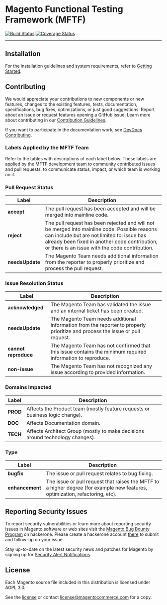 
# Magento Functional Testing Framework (MFTF)


[![Build Status](https://travis-ci.org/magento/magento2-functional-testing-framework.svg?branch=develop)](https://travis-ci.org/magento/magento2-functional-testing-framework) [![Coverage Status](https://coveralls.io/repos/github/magento/magento2-functional-testing-framework/badge.svg?branch=develop)](https://coveralls.io/github/magento/magento2-functional-testing-framework)

----

## Installation

For the installation guidelines and system requirements, refer to [Getting Started][].

## Contributing

We would appreciate your contributions to new components or new features, changes to the existing features, tests, documentation, specifications, bug fixes, optimizations, or just good suggestions.
Report about an issue or request features opening a GitHub issue.
Learn more about contributing in our [Contribution Guidelines][].

If you want to participate in the documentation work, see [DevDocs Contributing][].

### Labels Applied by the MFTF Team

Refer to the tables with descriptions of each label below.
These labels are applied by the MFTF development team to community contributed issues and pull requests, to communicate status, impact, or which team is working on it.

### Pull Request Status

| Label           | Description                                                                                                                                                                                                                                    |
| --------------- | ---------------------------------------------------------------------------------------------------------------------------------------------------------------------------------------------------------------------------------------------- |
| **accept**      | The pull request has been accepted and will be merged into mainline code.                                                                                                                                                                      |
| **reject**      | The pull request has been rejected and will not be merged into mainline code. Possible reasons can include but are not limited to: issue has already been fixed in another code contribution, or there is an issue with the code contribution. |
| **needsUpdate** | The Magento Team needs additional information from the reporter to properly prioritize and process the pull request.                                                                                                                           |

### Issue Resolution Status

| Label                | Description                                                                                                                   |
| -------------------- | ----------------------------------------------------------------------------------------------------------------------------- |
| **acknowledged**     | The Magento Team has validated the issue and an internal ticket has been created.                                             |
| **needsUpdate**      | The Magento Team needs additional information from the reporter to properly prioritize and process the issue or pull request. |
| **cannot reproduce** | The Magento Team has not confirmed that this issue contains the minimum required information to reproduce.                    |
| **non-issue**        | The Magento Team has not recognized any issue according to provided information.                                              |

### Domains Impacted

| Label    | Description                                                                   |
| -------- | ----------------------------------------------------------------------------- |
| **PROD** | Affects the Product team (mostly feature requests or business logic change).  |
| **DOC**  | Affects Documentation domain.                                                 |
| **TECH** | Affects Architect Group (mostly to make decisions around technology changes). |

### Type

| Label           | Description                                                                                                                   |
| --------------- | ----------------------------------------------------------------------------------------------------------------------------- |
| **bugfix**      | The issue or pull request relates to bug fixing.                                                                              |
| **enhancement** | The issue or pull request that raises the MFTF to a higher degree (for example new features, optimization, refactoring, etc). |

## Reporting Security Issues

To report security vulnerabilities or learn more about reporting security issues in Magento software or web sites visit the [Magento Bug Bounty Program](https://hackerone.com/magento) on hackerone. 
Please create a hackerone account [there](https://hackerone.com/magento) to submit and follow-up on your issue.

Stay up-to-date on the latest security news and patches for Magento by signing up for [Security Alert Notifications][].

## License

Each Magento source file included in this distribution is licensed under AGPL 3.0.

See the [license][] or contact [license@magentocommerce.com][] for a copy.

<!-- Link Definitions -->
[Getting Started]: docs/getting-started.md
[Contribution Guidelines]: .github/CONTRIBUTING.md
[DevDocs Contributing]: https://github.com/magento/devdocs/blob/master/.github/CONTRIBUTING.md
[Security Alert Notifications]: https://magento.com/security/sign-up
[license]: LICENSE_AGPL3.txt
[license@magentocommerce.com]: mailto:license@magentocommerce.com
